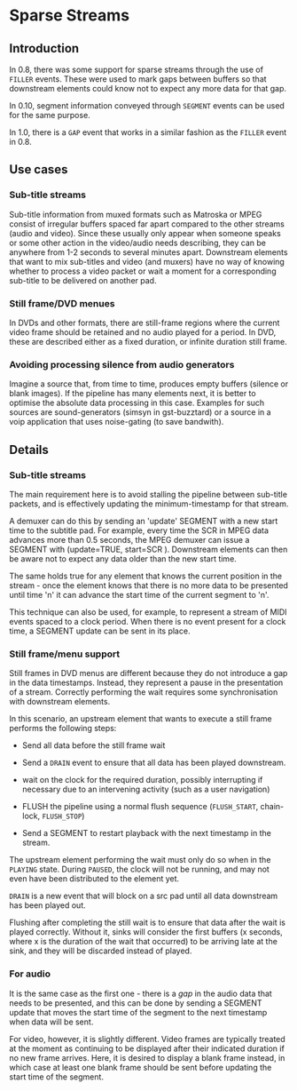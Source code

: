# Sparse Streams

## Introduction

In 0.8, there was some support for sparse streams through the use of
`FILLER` events. These were used to mark gaps between buffers so that
downstream elements could know not to expect any more data for that gap.

In 0.10, segment information conveyed through `SEGMENT` events can be used
for the same purpose.

In 1.0, there is a `GAP` event that works in a similar fashion as the
`FILLER` event in 0.8.

## Use cases

### Sub-title streams

Sub-title information from muxed formats such as
Matroska or MPEG consist of irregular buffers spaced far apart compared
to the other streams (audio and video). Since these usually only appear
when someone speaks or some other action in the video/audio needs
describing, they can be anywhere from 1-2 seconds to several minutes
apart. Downstream elements that want to mix sub-titles and video (and muxers)
have no way of knowing whether to process a video packet or wait a moment
for a corresponding sub-title to be delivered on another pad.

### Still frame/DVD menues

In DVDs and other formats, there are still-frame regions where the current
video frame should be retained and no audio played for a period. In DVD,
these are described either as a fixed duration, or infinite duration still
frame.

### Avoiding processing silence from audio generators

Imagine a source that, from time to time, produces empty buffers (silence or
blank images). If the pipeline has many elements next, it is better to
optimise the absolute data processing in this case. Examples for such sources
are sound-generators (simsyn in gst-buzztard) or a source in a voip
application that uses noise-gating (to save bandwith).

## Details

### Sub-title streams

The main requirement here is to avoid stalling the
pipeline between sub-title packets, and is effectively updating the
minimum-timestamp for that
stream.

A demuxer can do this by sending an 'update' SEGMENT with a new start time
to the subtitle pad. For example, every time the SCR in MPEG data
advances more than 0.5 seconds, the MPEG demuxer can issue a SEGMENT with
(update=TRUE, start=SCR ). Downstream elements can then be aware not to
expect any data older than the new start time.

The same holds true for any element that knows the current position in the
stream - once the element knows that there is no more data to be presented
until time 'n' it can advance the start time of the current segment to 'n'.

This technique can also be used, for example, to represent a stream of
MIDI events spaced to a clock period. When there is no event present for
a clock time, a SEGMENT update can be sent in its place.

### Still frame/menu support

Still frames in DVD menus are different because they do not introduce a gap
in the data timestamps. Instead, they represent a pause in the presentation
of a stream. Correctly performing the wait requires some synchronisation with
downstream elements.

In this scenario, an upstream element that wants to execute a still frame
performs the following steps:

  - Send all data before the still frame wait

  - Send a `DRAIN` event to ensure that all data has been played
    downstream.

  - wait on the clock for the required duration, possibly interrupting
    if necessary due to an intervening activity (such as a user
    navigation)

  - FLUSH the pipeline using a normal flush sequence (`FLUSH_START`,
    chain-lock, `FLUSH_STOP`)

  - Send a SEGMENT to restart playback with the next timestamp in the
    stream.

The upstream element performing the wait must only do so when in the `PLAYING`
state. During `PAUSED`, the clock will not be running, and may not even have
been distributed to the element yet.

`DRAIN` is a new event that will block on a src pad until all data downstream
has been played out.

Flushing after completing the still wait is to ensure that data after the wait
is played correctly. Without it, sinks will consider the first buffers
(x seconds, where x is the duration of the wait that occurred) to be
arriving late at the sink, and they will be discarded instead of played.

### For audio

It is the same case as the first one - there is a *gap* in the audio
data that needs to be presented, and this can be done by sending a
SEGMENT update that moves the start time of the segment to the next
timestamp when data will be sent.

For video, however, it is slightly different. Video frames are typically
treated at the moment as continuing to be displayed after their indicated
duration if no new frame arrives. Here, it is desired to display a blank
frame instead, in which case at least one blank frame should be sent before
updating the start time of the segment.
